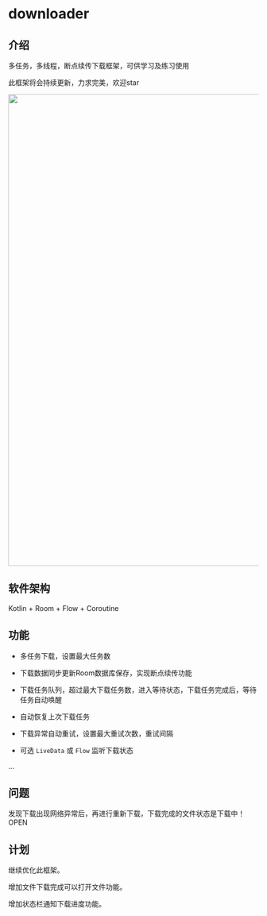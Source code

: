 # downloader

## 介绍

多任务，多线程，断点续传下载框架，可供学习及练习使用

此框架将会持续更新，力求完美，欢迎star

<p align="center">
  <img width="950" src="https://github.com/wuxaye/Xdownloader/tree/master/assets/Ketch_logo.png" >
</p>

## 软件架构

Kotlin + Room + Flow + Coroutine


## 功能

- 多任务下载，设置最大任务数

- 下载数据同步更新Room数据库保存，实现断点续传功能

- 下载任务队列，超过最大下载任务数，进入等待状态，下载任务完成后，等待任务自动唤醒

- 自动恢复上次下载任务

- 下载异常自动重试，设置最大重试次数，重试间隔

- 可选 `LiveData` 或 `Flow` 监听下载状态

...

## 问题

发现下载出现网络异常后，再进行重新下载，下载完成的文件状态是下载中！OPEN

## 计划

继续优化此框架。

增加文件下载完成可以打开文件功能。

增加状态栏通知下载进度功能。



